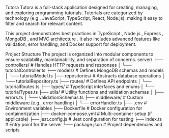 Tutora
Tutora is a full-stack application designed for creating, managing, and exploring programming tutorials. Tutorials are categorized by technology (e.g., JavaScript, TypeScript, React, Node.js), making it easy to filter and search for relevant content.

This project demonstrates best practices in TypeScript , Node.js , Express , MongoDB , and MVC architecture . It also includes advanced features like validation, error handling, and Docker support for deployment.

Project Structure
The project is organized into modular components to ensure scalability, maintainability, and separation of concerns.
server/
├── controllers/          # Handles HTTP requests and responses
│   └── tutorialController.ts
├── models/               # Defines MongoDB schemas and models
│   └── tutorialModel.ts
├── repositories/         # Abstracts database operations
│   └── tutorialRepository.ts
├── routes/               # Defines API endpoints
│   └── tutorialRoutes.ts
├── types/                # TypeScript interfaces and enums
│   └── tutorialTypes.ts
├── utils/                # Utility functions and validation schemas
│   ├── errors.ts
│   └── validationSchemas.ts
├── middleware/           # Custom middleware (e.g., error handling)
│   └── errorHandler.ts
├── .env                  # Environment variables
├── Dockerfile            # Docker configuration for containerization
├── docker-compose.yml    # Multi-container setup (if applicable)
├── jest.config.js        # Jest configuration for testing
├── index.ts              # Entry point for the server
└── package.json          # Project dependencies and scripts